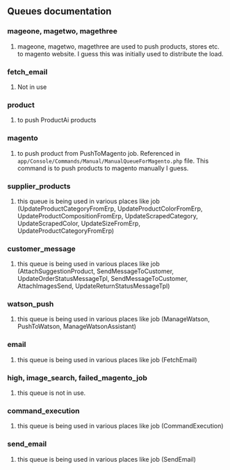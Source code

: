 Queues documentation
----------------------

### mageone, magetwo, magethree
1. mageone, magetwo, magethree are used to push products, stores etc. to magento website. I guess this was initially used to distribute the load. 

### fetch_email
1. Not in use 

### product
1. to push ProductAi products

### magento
1. to push product from PushToMagento job. Referenced in `app/Console/Commands/Manual/ManualQueueForMagento.php` file. This command is to push products to magento manually I guess.

### supplier_products
1. this queue is being used in various places like job (UpdateProductCategoryFromErp, UpdateProductColorFromErp, UpdateProductCompositionFromErp, UpdateScrapedCategory, UpdateScrapedColor, UpdateSizeFromErp, UpdateProductCategoryFromErp)

### customer_message
1. this queue is being used in various places like job (AttachSuggestionProduct, SendMessageToCustomer, UpdateOrderStatusMessageTpl, SendMessageToCustomer, AttachImagesSend, UpdateReturnStatusMessageTpl)

### watson_push
1. this queue is being used in various places like job (ManageWatson, PushToWatson, ManageWatsonAssistant)

### email
1. this queue is being used in various places like job (FetchEmail)

### high, image_search, failed_magento_job
1. this queue is not in use.

### command_execution
1. this queue is being used in various places like job (CommandExecution)

### send_email
1. this queue is being used in various places like job (SendEmail)


